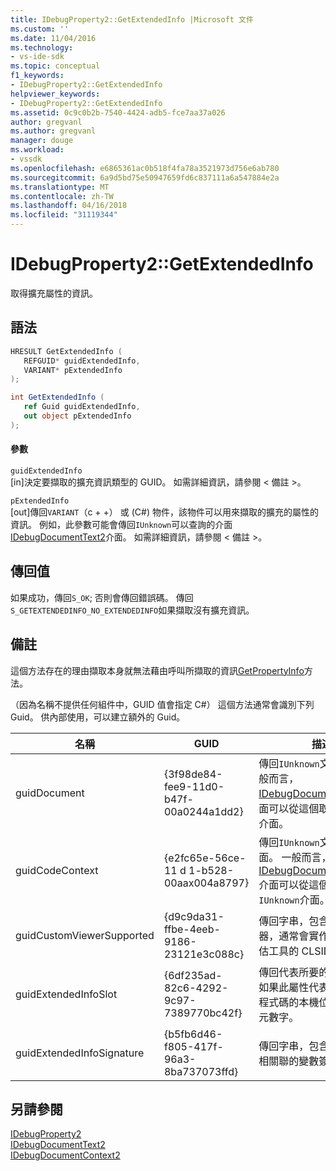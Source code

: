 ```yaml
---
title: IDebugProperty2::GetExtendedInfo |Microsoft 文件
ms.custom: ''
ms.date: 11/04/2016
ms.technology:
- vs-ide-sdk
ms.topic: conceptual
f1_keywords:
- IDebugProperty2::GetExtendedInfo
helpviewer_keywords:
- IDebugProperty2::GetExtendedInfo
ms.assetid: 0c9c0b2b-7540-4424-adb5-fce7aa37a026
author: gregvanl
ms.author: gregvanl
manager: douge
ms.workload:
- vssdk
ms.openlocfilehash: e6865361ac0b518f4fa78a3521973d756e6ab780
ms.sourcegitcommit: 6a9d5bd75e50947659fd6c837111a6a547884e2a
ms.translationtype: MT
ms.contentlocale: zh-TW
ms.lasthandoff: 04/16/2018
ms.locfileid: "31119344"
---
```

# <a name="idebugproperty2getextendedinfo"></a>IDebugProperty2::GetExtendedInfo
取得擴充屬性的資訊。  
  
## <a name="syntax"></a>語法  
  
```cpp  
HRESULT GetExtendedInfo (   
   REFGUID* guidExtendedInfo,  
   VARIANT* pExtendedInfo  
);  
```  
  
```csharp  
int GetExtendedInfo (   
   ref Guid guidExtendedInfo,  
   out object pExtendedInfo  
);  
```  
  
#### <a name="parameters"></a>參數  
 `guidExtendedInfo`  
 [in]決定要擷取的擴充資訊類型的 GUID。 如需詳細資訊，請參閱 < 備註 >。  
  
 `pExtendedInfo`  
 [out]傳回`VARIANT`（c + +） 或 (C#) 物件，該物件可以用來擷取的擴充的屬性的資訊。 例如，此參數可能會傳回`IUnknown`可以查詢的介面[IDebugDocumentText2](../../../extensibility/debugger/reference/idebugdocumenttext2.md)介面。 如需詳細資訊，請參閱 < 備註 >。  
  
## <a name="return-value"></a>傳回值  
 如果成功，傳回`S_OK`; 否則會傳回錯誤碼。 傳回`S_GETEXTENDEDINFO_NO_EXTENDEDINFO`如果擷取沒有擴充資訊。  
  
## <a name="remarks"></a>備註  
 這個方法存在的理由擷取本身就無法藉由呼叫所擷取的資訊[GetPropertyInfo](../../../extensibility/debugger/reference/idebugproperty2-getpropertyinfo.md)方法。  
  
 （因為名稱不提供任何組件中，GUID 值會指定 C#） 這個方法通常會識別下列 Guid。 供內部使用，可以建立額外的 Guid。  
  
|名稱|GUID|描述|  
|----------|----------|-----------------|  
|guidDocument|{3f98de84-fee9-11d0-b47f-00a0244a1dd2}|傳回`IUnknown`文件介面。 一般而言， [IDebugDocumentText2](../../../extensibility/debugger/reference/idebugdocumenttext2.md)介面可以從這個取得`IUnknown`介面。|  
|guidCodeContext|{e2fc65e-56ce-11 d 1-b528-00aax004a8797}|傳回`IUnknown`文件內容的介面。 一般而言， [IDebugDocumentContext2](../../../extensibility/debugger/reference/idebugdocumentcontext2.md)介面可以從這個取得`IUnknown`介面。|  
|guidCustomViewerSupported|{d9c9da31-ffbe-4eeb-9186-23121e3c088c}|傳回字串，包含自訂檢視器，通常會實作由運算式評估工具的 CLSID。|  
|guidExtendedInfoSlot|{6df235ad-82c6-4292-9c97-7389770bc42f}|傳回代表所要的位置數目，如果此屬性代表 managed 程式碼的本機位址的 32 位元數字。|  
|guidExtendedInfoSignature|{b5fb6d46-f805-417f-96a3-8ba737073ffd}|傳回字串，包含與屬性物件相關聯的變數簽章。|  
  
## <a name="see-also"></a>另請參閱  
 [IDebugProperty2](../../../extensibility/debugger/reference/idebugproperty2.md)   
 [IDebugDocumentText2](../../../extensibility/debugger/reference/idebugdocumenttext2.md)   
 [IDebugDocumentContext2](../../../extensibility/debugger/reference/idebugdocumentcontext2.md)